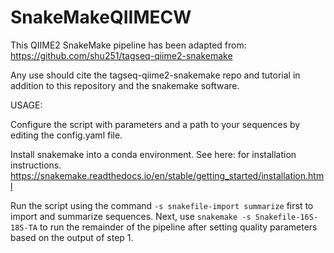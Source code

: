 # SnakeMakeQIIMECW


This QIIME2 SnakeMake pipeline has been adapted from: https://github.com/shu251/tagseq-qiime2-snakemake

Any use should cite the tagseq-qiime2-snakemake repo and tutorial in addition to this repository and the snakemake software.


USAGE: 

Configure the script with parameters and a path to your sequences by editing the config.yaml file. 

Install snakemake into a conda environment. See here: for installation instructions. https://snakemake.readthedocs.io/en/stable/getting_started/installation.html

Run the script using the command 
`-s snakefile-import summarize`
first to import and summarize sequences.
Next, use 
`snakemake -s Snakefile-16S-18S-TA` 
to run the remainder of the pipeline after setting quality parameters based on the output of step 1. 
